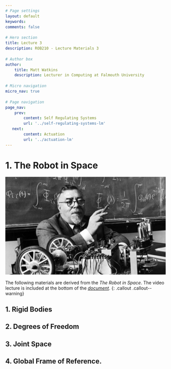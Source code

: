 ```yaml
---
# Page settings
layout: default
keywords:
comments: false

# Hero section
title: Lecture 3
description: ROB210 - Lecture Materials 3

# Author box
author:
    title: Matt Watkins
    description: Lecturer in Computing at Falmouth University

# Micro navigation
micro_nav: true

# Page navigation
page_nav:
    prev:
        content: Self Regulating Systems
        url: '../self-regulating-systems-lm'
   next:
        content: Actuation
        url: '../actuation-lm'
---		
```


# 1. The Robot in Space
![Hero Banner Image](images/norbert-weiner.jpg)

The following materials are derived from the *The Robot in Space*. The video lecture is included at the bottom of the [*document*](#video-lecture).
{: .callout .callout--warning}

## 1. Rigid Bodies
## 2. Degrees of Freedom
## 3. Joint Space
## 4. Global Frame of Reference.

<!--stackedit_data:
eyJoaXN0b3J5IjpbMTIwMzAzMzIxMCw0Nzk4OTk0MzQsMjAzMz
M0NjM2MiwxNTEzNDc5OTU0XX0=
-->